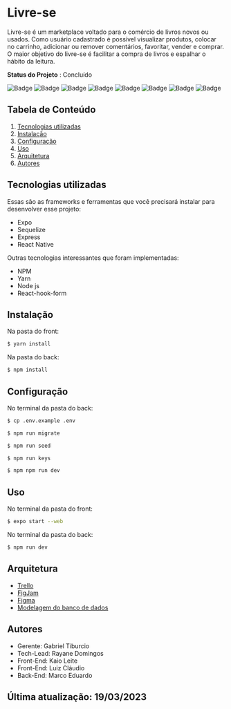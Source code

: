 # Livre-se 

Livre-se é um marketplace voltado para o comércio de livros novos ou usados. Como usuário cadastrado é possível visualizar produtos, colocar no carrinho, adicionar ou remover comentários, favoritar, vender e comprar. O maior objetivo do livre-se é facilitar a compra de livros e espalhar o hábito da leitura.
 
**Status do Projeto** : Concluído


![Badge](https://img.shields.io/badge/React_Native-20232A?style=for-the-badge&logo=react&logoColor=61DAFB)
![Badge](https://img.shields.io/badge/Expo-1B1F23?style=for-the-badge&logo=expo&logoColor=white)
![Badge](https://img.shields.io/badge/styled--components-DB7093?style=for-the-badge&logo=styled-components&logoColor=white)
![Badge](https://img.shields.io/badge/TypeScript-007ACC?style=for-the-badge&logo=typescript&logoColor=white)
![Badge](https://img.shields.io/badge/Node.js-43853D?style=for-the-badge&logo=node.js&logoColor=white)
![Badge](https://img.shields.io/badge/Express.js-000000?style=for-the-badge&logo=express&logoColor=white)
![Badge](https://img.shields.io/badge/SQLite-07405E?style=for-the-badge&logo=sqlite&logoColor=white)
![Badge](https://img.shields.io/badge/Sequelize-52B0E7?style=for-the-badge&logo=Sequelize&logoColor=white)


 
## Tabela de Conteúdo

 1. [Tecnologias utilizadas](#tecnologias-utilizadas)
 2. [Instalação](#instalação)
 3. [Configuração](#configuração)
 4. [Uso](#uso)
 5. [Arquitetura](#arquitetura)
 6. [Autores](#autores)
 
## Tecnologias utilizadas

Essas são as frameworks e ferramentas que você precisará instalar para desenvolver esse projeto:

 - Expo
 - Sequelize
 - Express
 - React Native

Outras tecnologias interessantes que foram implementadas:

 - NPM
 - Yarn
 - Node js
 - React-hook-form

## Instalação 

Na pasta do front:
``` bash
$ yarn install
```

Na pasta do back:
``` bash
$ npm install
```

## Configuração

No terminal da pasta do back:
``` bash
$ cp .env.example .env
```
``` bash
$ npm run migrate
```
``` bash
$ npm run seed
```
``` bash
$ npm run keys
```
``` bash
$ npm npm run dev
```
 
## Uso

No terminal da pasta do front:
``` bash
$ expo start --web
```

No terminal da pasta do back:
``` bash
$ npm run dev
```

## Arquitetura

- [Trello](https://trello.com/b/LAfSRkuh/squad-4-tt-231)
- [FigJam](https://www.figma.com/file/6RNoRmZmuIwDczB7uD79V6/Squad-4---TT-23.1?node-id=0%3A1&t=voao4fkVDaZAU13M-0) 
- [Figma](https://www.figma.com/file/kxXU7wt1r7u61goqOLKp6L/Prototipagem---Squad-4-23.1?t=1OSRX2bav1AIqOZ9-0)
- [Modelagem do banco de dados](https://trello.com/1/cards/63fb60a8b6d1fb6416d3783d/attachments/6402899129c3237e888685a5/previews/6402899229c3237e888687b4/download/Modelagem_conceitual%281%29.png)

## Autores

- Gerente: Gabriel Tiburcio
- Tech-Lead: Rayane Domingos
- Front-End: Kaio Leite
- Front-End: Luiz Cláudio
- Back-End: Marco Eduardo 

## Última atualização: 19/03/2023





